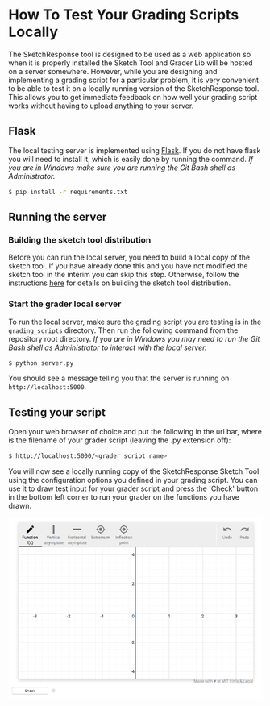 # How To Test Your Grading Scripts Locally

The SketchResponse tool is designed to be used as a web application so when it is properly installed the Sketch Tool and Grader Lib will be hosted on a server somewhere. However, while you are designing and implementing a grading script for a particular problem, it is very convenient to be able to test it on a locally running version of the SketchResponse tool. This allows you to get immediate feedback on how well your grading script works without having to upload anything to your server.

## Flask

The local testing server is implemented using [Flask](http://flask.pocoo.org/). If you do not have flask you will need to install it, which is easily done by running the command. *If you are in Windows make sure you are running the Git Bash shell as Administrator.*

```sh
$ pip install -r requirements.txt
```

## Running the server

### Building the sketch tool distribution

Before you can run the local server, you need to build a local copy of the sketch tool. If you
have already done this and you have not modified the sketch tool in the interim you can skip
this step. Otherwise, follow the instructions [here](sketch_tool_dev_usage.md) for details on building the sketch tool distribution.

### Start the grader local server

To run the local server, make sure the grading script you are testing is in the `grading_scripts` directory. Then run the following command from the repository root directory. *If you are in Windows you may need to run the Git Bash shell as Administrator to interact with the local server.*

```sh
$ python server.py
```

You should see a message telling you that the server is running on `http://localhost:5000`.

## Testing your script

Open your web browser of choice and put the following in the url bar, where <grader script name> is the filename of your grader script (leaving the .py extension off):

```sh
$ http://localhost:5000/<grader script name>
```

You will now see a locally running copy of the SketchResponse Sketch Tool using the configuration options you defined in your grading script. You can use it to draw test input for your grader script and press the 'Check' button in the bottom left corner to run your grader on the functions you have drawn.

![Locally running Sketch Tool](imgs/complex_grader.png "Local Sketch Tool")

